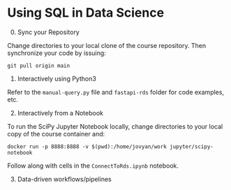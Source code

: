 # Using SQL in Data Science

0. Sync your Repository

Change directories to your local clone of the course repository. Then synchronize your code by issuing:

```
git pull origin main
```

1. Interactively using Python3

Refer to the `manual-query.py` file and `fastapi-rds` folder for code examples, etc.

2. Interactively from a Notebook

To run the SciPy Jupyter Notebook locally, change directories to your local copy of the course container and:

```
docker run -p 8888:8888 -v $(pwd):/home/jovyan/work jupyter/scipy-notebook
```

Follow along with cells in the `ConnectToRds.ipynb` notebook.

3. Data-driven workflows/pipelines

